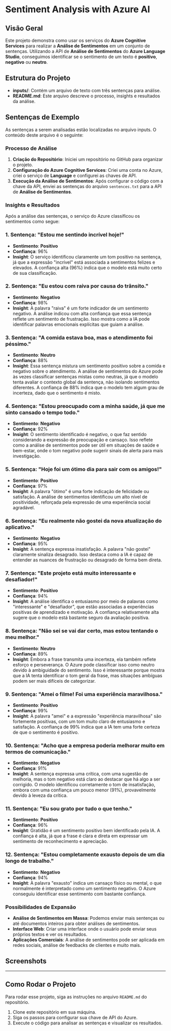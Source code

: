 # Sentiment Analysis with Azure AI

## Visão Geral

Este projeto demonstra como usar os serviços do **Azure Cognitive Services** para realizar a **Análise de Sentimentos** em um conjunto de sentenças. Utilizando a API de **Análise de Sentimentos** do **Azure Language Studio**, conseguimos identificar se o sentimento de um texto é **positivo**, **negativo** ou **neutro**.

## Estrutura do Projeto

- **inputs/**: Contém um arquivo de texto com três sentenças para análise.
- **README.md**: Este arquivo descreve o processo, insights e resultados da análise.

## Sentenças de Exemplo

As sentenças a serem analisadas estão localizadas no arquivo inputs. O conteúdo deste arquivo é o seguinte: 


### Processo de Análise

1. **Criação do Repositório**: Iniciei um repositório no GitHub para organizar o projeto.
2. **Configuração do Azure Cognitive Services**: Criei uma conta no Azure, criei o serviço de **Language** e configurei as chaves de API.
3. **Execução da Análise de Sentimentos**: Após configurar o código com a chave da API, enviei as sentenças do arquivo `sentences.txt` para a API de **Análise de Sentimentos**.

### Insights e Resultados

Após a análise das sentenças, o serviço do Azure classificou os sentimentos como segue:

### 1. **Sentença: "Estou me sentindo incrível hoje!"**
   - **Sentimento**: **Positivo**
   - **Confiança**: 96%
   - **Insight**: O serviço identificou claramente um tom positivo na sentença, já que a expressão "incrível" está associada a sentimentos felizes e elevados. A confiança alta (96%) indica que o modelo está muito certo de sua classificação.

### 2. **Sentença: "Eu estou com raiva por causa do trânsito."**
   - **Sentimento**: **Negativo**
   - **Confiança**: 98%
   - **Insight**: A palavra "raiva" é um forte indicador de um sentimento negativo. A análise indicou com alta confiança que essa sentença reflete um sentimento de frustração. Isso mostra como a IA pode identificar palavras emocionais explícitas que guiam a análise.

### 3. **Sentença: "A comida estava boa, mas o atendimento foi péssimo."**
   - **Sentimento**: **Neutro**
   - **Confiança**: 88%
   - **Insight**: Essa sentença mistura um sentimento positivo sobre a comida e negativo sobre o atendimento. A análise de sentimentos do Azure pode às vezes classificar sentenças mistas como neutras, já que o modelo tenta avaliar o contexto global da sentença, não isolando sentimentos diferentes. A confiança de 88% indica que o modelo tem algum grau de incerteza, dado que o sentimento é misto.

### 4. **Sentença: "Estou preocupado com a minha saúde, já que me sinto cansado o tempo todo."**
   - **Sentimento**: **Negativo**
   - **Confiança**: 92%
   - **Insight**: O sentimento identificado é negativo, o que faz sentido considerando a expressão de preocupação e cansaço. Isso reflete como a análise de sentimentos pode ser útil em situações de saúde e bem-estar, onde o tom negativo pode sugerir sinais de alerta para mais investigação.

### 5. **Sentença: "Hoje foi um ótimo dia para sair com os amigos!"**
   - **Sentimento**: **Positivo**
   - **Confiança**: 97%
   - **Insight**: A palavra "ótimo" é uma forte indicação de felicidade ou satisfação. A análise de sentimentos identificou um alto nível de positividade, reforçada pela expressão de uma experiência social agradável.

### 6. **Sentença: "Eu realmente não gostei da nova atualização do aplicativo."**
   - **Sentimento**: **Negativo**
   - **Confiança**: 95%
   - **Insight**: A sentença expressa insatisfação. A palavra "não gostei" claramente sinaliza desagrado. Isso destaca como a IA é capaz de entender as nuances de frustração ou desagrado de forma bem direta.

### 7. **Sentença: "Este projeto está muito interessante e desafiador!"**
   - **Sentimento**: **Positivo**
   - **Confiança**: 94%
   - **Insight**: A análise identifica o entusiasmo por meio de palavras como "interessante" e "desafiador", que estão associadas a experiências positivas de aprendizado e motivação. A confiança relativamente alta sugere que o modelo está bastante seguro da avaliação positiva.

### 8. **Sentença: "Não sei se vai dar certo, mas estou tentando o meu melhor."**
   - **Sentimento**: **Neutro**
   - **Confiança**: 89%
   - **Insight**: Embora a frase transmita uma incerteza, ela também reflete esforço e perseverança. O Azure pode classificar isso como neutro devido à ambiguidade do sentimento. Isso é interessante porque mostra que a IA tenta identificar o tom geral da frase, mas situações ambíguas podem ser mais difíceis de categorizar.

### 9. **Sentença: "Amei o filme! Foi uma experiência maravilhosa."**
   - **Sentimento**: **Positivo**
   - **Confiança**: 99%
   - **Insight**: A palavra "amei" e a expressão "experiência maravilhosa" são fortemente positivas, com um tom muito claro de entusiasmo e satisfação. A confiança de 99% indica que a IA tem uma forte certeza de que o sentimento é positivo.

### 10. **Sentença: "Acho que a empresa poderia melhorar muito em termos de comunicação."**
   - **Sentimento**: **Negativo**
   - **Confiança**: 91%
   - **Insight**: A sentença expressa uma crítica, com uma sugestão de melhoria, mas o tom negativo está claro ao destacar que há algo a ser corrigido. O modelo identificou corretamente o tom de insatisfação, embora com uma confiança um pouco menor (91%), provavelmente devido à leveza da crítica.

### 11. **Sentença: "Eu sou grato por tudo o que tenho."**
   - **Sentimento**: **Positivo**
   - **Confiança**: 96%
   - **Insight**: Gratidão é um sentimento positivo bem identificado pela IA. A confiança é alta, já que a frase é clara e direta em expressar um sentimento de reconhecimento e apreciação.

### 12. **Sentença: "Estou completamente exausto depois de um dia longo de trabalho."**
   - **Sentimento**: **Negativo**
   - **Confiança**: 94%
   - **Insight**: A palavra "exausto" indica um cansaço físico ou mental, o que normalmente é interpretado como um sentimento negativo. O Azure conseguiu identificar esse sentimento com bastante confiança.

### Possibilidades de Expansão

- **Análise de Sentimentos em Massa**: Podemos enviar mais sentenças ou até documentos inteiros para obter análises de sentimentos.
- **Interface Web**: Criar uma interface onde o usuário pode enviar seus próprios textos e ver os resultados.
- **Aplicações Comerciais**: A análise de sentimentos pode ser aplicada em redes sociais, análise de feedbacks de clientes e muito mais.

## Screenshots


---

## Como Rodar o Projeto

Para rodar esse projeto, siga as instruções no arquivo `README.md` do repositório.

1. Clone este repositório em sua máquina.
2. Siga os passos para configurar sua chave de API do Azure.
3. Execute o código para analisar as sentenças e visualizar os resultados.



